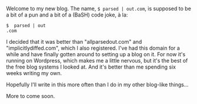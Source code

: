 Welcome to my new blog. The name, `$ parsed | out.com`, is supposed to be a
bit of a pun and a bit of a (BaSH) code joke, &agrave; la:

    $  parsed | out
    .com

I decided that it was better than "allparsedout.com" and
"implicitlydiffed.com", which I also registered. I've had this domain for a
while and have finally gotten around to setting up a blog on it. For now it's
running on Wordpress, which makes me a little nervous, but it's the best of
the free blog systems I looked at. And it's better than me spending six weeks
writing my own.

Hopefully I'll write in this more often than I do in my other blog-like
things...

More to come soon.